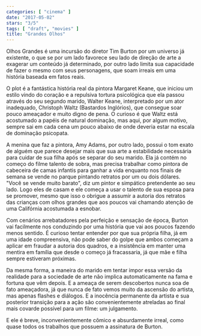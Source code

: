 ```yaml
---
categories: [ "cinema" ]
date: "2017-05-02"
stars: "3/5"
tags: [ "draft", "movies" ]
title: "Grandes Olhos"
---
```

Olhos Grandes é uma incursão do diretor Tim Burton por um universo
já existente, o que se por um lado favorece seu lado de direção de
arte a exagerar um conteúdo já determinado, por outro lado limita sua
capacidade de fazer o mesmo com seus personagens, que soam irreais em
uma história baseada em fatos reais.

O plot é a fantástica história real da pintora Margaret Keane, que
iniciou um estilo vindo do coração e a repulsiva tortura psicológica
que ela passou através do seu segundo marido, Walter Keane, interpretado
por um ator inadequado, Christoph Waltz (Bastardos Inglórios), que
consegue soar pouco ameaçador e muito digno de pena. O curioso é que
Waltz está acostumado a papéis de natural dominação, mas aqui, por
algum motivo, sempre sai em cada cena um pouco abaixo de onde deveria
estar na escala de dominação psicopata.

A menina que faz a pintora, Amy Adams, por outro lado, possui o tom
exato de alguém que parece desejar mais que sua arte a estabilidade
necessária para cuidar de sua filha após se separar do seu marido. Ela
já contém no começo do filme talento de sobra, mas precisa trabalhar
como pintora de cabeceira de camas infantis para ganhar a vida enquanto
nos finais de semana se vende no parque pintando retratos por um ou dois
dólares. "Você se vende muito barato", diz um pintor e simpático
pretendente ao seu lado. Logo eles de casam e ele começa a usar o
talento de sua esposa para se promover, mesmo que isso o obrigue a
assumir a autoria dos retratos das crianças com olhos grandes que aos
poucos vai chamando atenção de uma Califórnia acostumada a esnobar.

Com cenários arrebatadores pela perfeição e sensação de época,
Burton vai facilmente nos conduzindo por uma história que vai aos poucos
fazendo menos sentido. É curioso tentar entender por que sua própria
filha, já em uma idade compreensiva, não pode saber do golpe que ambos
começam a aplicar em fraudar a autoria dos quadros, e a insistência
em manter uma mentira em família que desde o começo já fracassaria,
já que mãe e filha sempre estiveram próximas.

Da mesma forma, a maneira do marido em tentar impor essa versão da
realidade para a sociedade de arte não implica automaticamente na fama
e fortuna que vêm depois. E a ameaça de serem descobertos nunca soa
de fato ameaçadora, já que nunca de fato vemos muito da ascensão do
artista, mas apenas flashes e diálogos. E a inocência permanente da
artista e sua posterior transição para a ação são convenientemente
atreladas ao final mais covarde possível para um filme: um julgamento.

E ele é breve, inconvenientemente cômico e absurdamente irreal, como
quase todos os trabalhos que possuem a assinatura de Burton.
